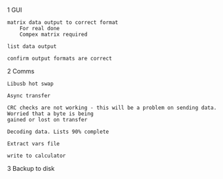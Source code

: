 
1 GUI

    matrix data output to correct format
        For real done
        Compex matrix required
        
    list data output
    
    confirm output formats are correct

2 Comms

    Libusb hot swap

    Async transfer

    CRC checks are not working - this will be a problem on sending data. Worried that a byte is being
    gained or lost on transfer

    Decoding data. Lists 90% complete

    Extract vars file
    
    write to calculator 

3 Backup to disk
